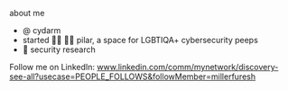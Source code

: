 
about me

- @ cydarm
- started 🏳️‍⚧️ 🏳️‍🌈 pilar, a space for LGBTIQA+ cybersecurity peeps
- 🐛 security research


Follow me on LinkedIn: www.linkedin.com/comm/mynetwork/discovery-see-all?usecase=PEOPLE_FOLLOWS&followMember=millerfuresh


